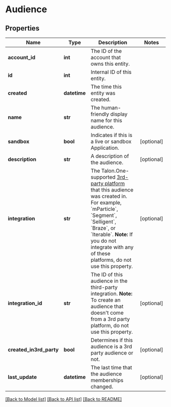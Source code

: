 # Audience

## Properties
Name | Type | Description | Notes
------------ | ------------- | ------------- | -------------
**account_id** | **int** | The ID of the account that owns this entity. | 
**id** | **int** | Internal ID of this entity. | 
**created** | **datetime** | The time this entity was created. | 
**name** | **str** | The human-friendly display name for this audience. | 
**sandbox** | **bool** | Indicates if this is a live or sandbox Application. | [optional] 
**description** | **str** | A description of the audience. | [optional] 
**integration** | **str** | The Talon.One-supported [3rd-party platform](https://docs.talon.one/docs/dev/technology-partners/overview) that this audience was created in.  For example, &#x60;mParticle&#x60;, &#x60;Segment&#x60;, &#x60;Selligent&#x60;, &#x60;Braze&#x60;, or &#x60;Iterable&#x60;.  **Note:** If you do not integrate with any of these platforms, do not use this property.  | [optional] 
**integration_id** | **str** | The ID of this audience in the third-party integration.  **Note:** To create an audience that doesn&#39;t come from a 3rd party platform, do not use this property.  | [optional] 
**created_in3rd_party** | **bool** | Determines if this audience is a 3rd party audience or not. | [optional] 
**last_update** | **datetime** | The last time that the audience memberships changed. | [optional] 

[[Back to Model list]](../README.md#documentation-for-models) [[Back to API list]](../README.md#documentation-for-api-endpoints) [[Back to README]](../README.md)


